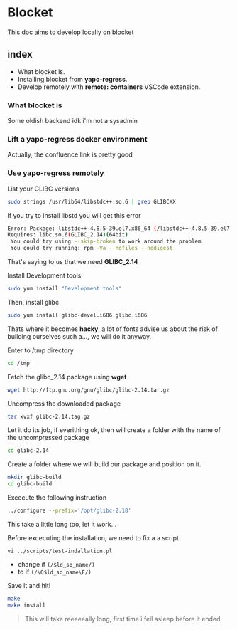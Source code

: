 # Blocket

This doc aims to develop locally on blocket

## index

- What blocket is.
- Installing blocket from **yapo-regress**.
- Develop remotely with **remote: containers** VSCode extension.

### What blocket is

Some oldish backend idk i'm not a sysadmin

### Lift a yapo-regress docker environment

Actually, the confluence link is pretty good

### Use yapo-regress remotely

List your GLIBC versions
```bash
sudo strings /usr/lib64/libstdc++.so.6 | grep GLIBCXX
```

If you try to install libstd you will get this error

```bash
Error: Package: libstdc++-4.8.5-39.el7.x86_64 (/libstdc++-4.8.5-39.el7.x86_64)
Requires: libc.so.6(GLIBC_2.14)(64bit)
 You could try using --skip-broken to work around the problem
 You could try running: rpm -Va --nofiles --nodigest
```
That's saying to us that we need **GLIBC_2.14**

Install Development tools

```bash 
sudo yum install "Development tools"
```

Then, install glibc
```bash
sudo yum install glibc-devel.i686 glibc.i686
```

Thats where it becomes __hacky__, a lot of fonts advise us about the risk of building ourselves such a..., we will do it anyway.


Enter to /tmp directory
```bash
cd /tmp
```

Fetch the glibc_2.14 package using **wget**

```bash
wget http://ftp.gnu.org/gnu/glibc/glibc-2.14.tar.gz
```
Uncompress the downloaded package
```bash
tar xvxf glibc-2.14.tag.gz
```
Let it do its job, if everithing ok, then will create a folder with the name of the uncompressed package

```bash
cd glibc-2.14
```
Create a folder where we will build our package and position on it.
```bash
mkdir glibc-build
cd glibc-build
```
Excecute the following instruction
```bash
../configure --prefix='/opt/glibc-2.18'
```
This take a little long too, let it work...

Before excecuting the installation, we need to fix a a script

```
vi ../scripts/test-indallation.pl
```

- change if `(/$ld_so_name/)`  
- to if `(/\Q$ld_so_name\E/)`

Save it and hit!

```bash
make
make install
```
> This will take reeeeeally long, first time i fell asleep before it ended.





